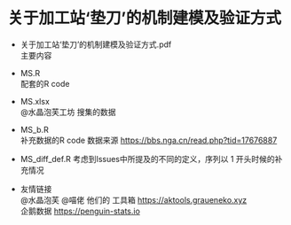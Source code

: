
 # 关于加工站‘垫刀’的机制建模及验证方式
 
 - 关于加工站‘垫刀’的机制建模及验证方式.pdf  
   主要内容
 
 - MS.R  
   配套的R code
 
 - MS.xlsx  
   @水晶泡芙工坊 搜集的数据

 - MS_b.R  
   补充数据的R code
   数据来源 https://bbs.nga.cn/read.php?tid=17676887  
   
 - MS_diff_def.R
   考虑到Issues中所提及的不同的定义，序列以 1 开头时候的补充情况

 - 友情链接  
   @水晶泡芙 @喵佬 他们的 工具箱 https://aktools.graueneko.xyz  
   企鹅数据 https://penguin-stats.io  
